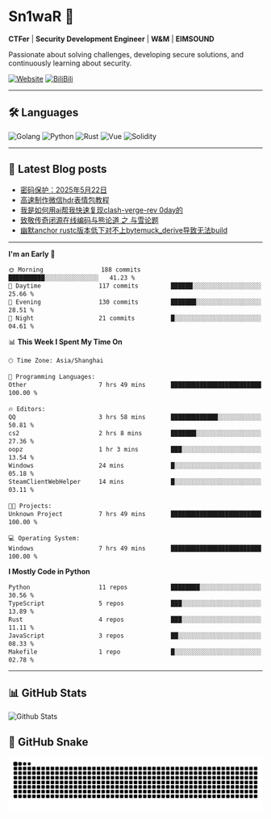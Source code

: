 # Sn1waR 👋

**CTFer** | **Security Development Engineer** | **W&M** | **EIMSOUND**

Passionate about solving challenges, developing secure solutions, and continuously learning about security.

[![Website](https://img.shields.io/website?url=https%3A%2F%2Fwww.snowywar.top)](https://www.snowywar.top) 
[![BiliBili](https://img.shields.io/badge/BiliBili-哔哩哔哩-00A1D6?style=flat&logo=bilibili&logoColor=white)](https://space.bilibili.com/8389161)  

---

## 🛠️ Languages
![Golang](https://img.shields.io/badge/-Golang-00ADD8?style=flat&logo=go&logoColor=white)
![Python](https://img.shields.io/badge/-Python-3776AB?style=flat&logo=python&logoColor=white)
![Rust](https://img.shields.io/badge/-Rust-000000?style=flat&logo=rust&logoColor=white)
![Vue](https://img.shields.io/badge/-Vue.js-4FC08D?style=flat&logo=vue.js&logoColor=white)
![Solidity](https://img.shields.io/badge/-Solidity-363636?style=flat&logo=solidity&logoColor=white)

---
## 📖 Latest Blog posts
<!-- BLOG-POST-LIST:START -->
- [密码保护：2025年5月22日](https://www.snowywar.top/4616.html)
- [高速制作微信hdr表情包教程](https://www.snowywar.top/4612.html)
- [我是如何用ai帮我快速复现clash-verge-rev 0day的](https://www.snowywar.top/4595.html)
- [致敬传奇闭源在线编码与熊论道 之 与雪论题](https://www.snowywar.top/4590.html)
- [幽默anchor rustc版本低下对不上bytemuck_derive导致无法build](https://www.snowywar.top/4587.html)
<!-- BLOG-POST-LIST:END -->
---
<!--START_SECTION:waka-->
**I'm an Early 🐤** 

```text
🌞 Morning                188 commits         ██████████░░░░░░░░░░░░░░░   41.23 % 
🌆 Daytime                117 commits         ██████░░░░░░░░░░░░░░░░░░░   25.66 % 
🌃 Evening                130 commits         ███████░░░░░░░░░░░░░░░░░░   28.51 % 
🌙 Night                  21 commits          █░░░░░░░░░░░░░░░░░░░░░░░░   04.61 % 
```


📊 **This Week I Spent My Time On** 

```text
🕑︎ Time Zone: Asia/Shanghai

💬 Programming Languages: 
Other                    7 hrs 49 mins       █████████████████████████   100.00 % 

🔥 Editors: 
QQ                       3 hrs 58 mins       █████████████░░░░░░░░░░░░   50.81 % 
cs2                      2 hrs 8 mins        ███████░░░░░░░░░░░░░░░░░░   27.36 % 
oopz                     1 hr 3 mins         ███░░░░░░░░░░░░░░░░░░░░░░   13.54 % 
Windows                  24 mins             █░░░░░░░░░░░░░░░░░░░░░░░░   05.18 % 
SteamClientWebHelper     14 mins             █░░░░░░░░░░░░░░░░░░░░░░░░   03.11 % 

🐱‍💻 Projects: 
Unknown Project          7 hrs 49 mins       █████████████████████████   100.00 % 

💻 Operating System: 
Windows                  7 hrs 49 mins       █████████████████████████   100.00 % 
```

**I Mostly Code in Python** 

```text
Python                   11 repos            ████████░░░░░░░░░░░░░░░░░   30.56 % 
TypeScript               5 repos             ███░░░░░░░░░░░░░░░░░░░░░░   13.89 % 
Rust                     4 repos             ███░░░░░░░░░░░░░░░░░░░░░░   11.11 % 
JavaScript               3 repos             ██░░░░░░░░░░░░░░░░░░░░░░░   08.33 % 
Makefile                 1 repo              █░░░░░░░░░░░░░░░░░░░░░░░░   02.78 % 
```




<!--END_SECTION:waka-->
---

## 📊 GitHub Stats
![Github Stats](https://github-readme-stats.vercel.app/api?username=jiayuqi7813&show_icons=true&theme=radical)

## 🐍 GitHub Snake
<picture>
  <source media="(prefers-color-scheme: dark)" srcset="https://raw.githubusercontent.com/jiayuqi7813/jiayuqi7813/output/github-contribution-grid-snake-dark.svg">
  <source media="(prefers-color-scheme: light)" srcset="https://raw.githubusercontent.com/jiayuqi7813/jiayuqi7813/output/github-contribution-grid-snake.svg">
  <img alt="github contribution grid snake animation" src="https://raw.githubusercontent.com/jiayuqi7813/jiayuqi7813/output/github-contribution-grid-snake.svg">
</picture>

